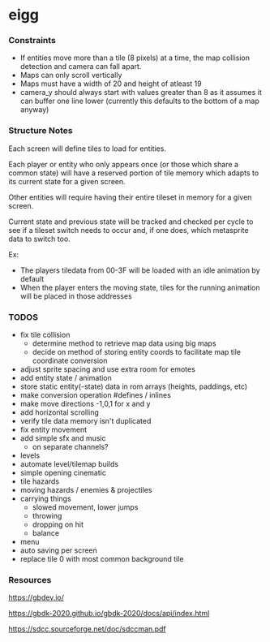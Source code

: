 # eigg

### Constraints

* If entities move more than a tile (8 pixels) at a time, the map collision detection
and camera can fall apart.
* Maps can only scroll vertically
* Maps must have a width of 20 and height of atleast 19
* camera_y should always start with values greater than 8 as it assumes it can buffer one line 
lower (currently this defaults to the bottom of a map anyway)

### Structure Notes

Each screen will define tiles to load for entities.

Each player or entity who only appears once (or those which share a common state) will have a 
reserved portion of tile memory which adapts to its current state for a given screen.

Other entities will require having their entire tileset in memory for a given screen.

Current state and previous state will be tracked and checked per cycle to see if a tileset 
switch needs to occur and, if one does, which metasprite data to switch too. 

Ex:
* The players tiledata from 00-3F will be loaded with an idle animation by default
* When the player enters the moving state, tiles for the running animation will be placed in 
those addresses


### TODOS

* fix tile collision
  * determine method to retrieve map data using big maps
  * decide on method of storing entity coords to facilitate map tile coordinate conversion
* adjust sprite spacing and use extra room for emotes
* add entity state / animation
* store static entity(-state) data in rom arrays (heights, paddings, etc)
* make conversion operation #defines / inlines
* make move directions -1,0,1 for x and y
* add horizontal scrolling
* verify tile data memory isn't duplicated
* fix entity movement
* add simple sfx and music
  * on separate channels?
* levels
* automate level/tilemap builds
* simple opening cinematic
* tile hazards
* moving hazards / enemies & projectiles
* carrying things
  * slowed movement, lower jumps 
  * throwing
  * dropping on hit
  * balance
* menu
* auto saving per screen
* replace tile 0 with most common background tile

### Resources

https://gbdev.io/

https://gbdk-2020.github.io/gbdk-2020/docs/api/index.html

https://sdcc.sourceforge.net/doc/sdccman.pdf
